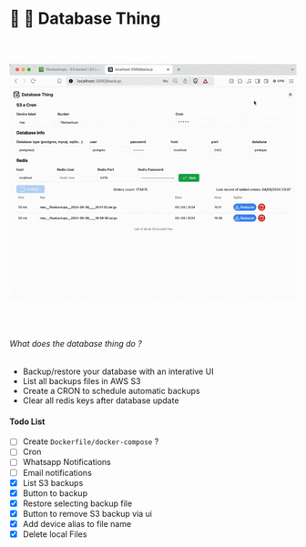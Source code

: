 # 🎲 👹 Database Thing
<img src="public/gif.gif"/>


###### What does the database thing do ?
- Backup/restore your database with an interative UI
- List all backups files in AWS S3
- Create a CRON to schedule automatic backups 
- Clear all redis keys after database update

#### Todo List

- [ ] Create `Dockerfile/docker-compose` ?
- [ ] Cron
- [ ] Whatsapp Notifications
- [ ] Email notifications
- [x] List S3 backups
- [x] Button to backup
- [x] Restore selecting backup file
- [x] Button to remove S3 backup via ui
- [x] Add device alias to file name
- [x] Delete local Files